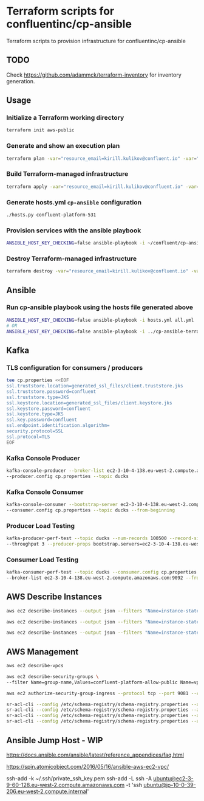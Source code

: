 # Terraform scripts for confluentinc/cp-ansible

Terraform scripts to provision infrastructure for confluentinc/cp-ansible

## TODO

Check https://github.com/adammck/terraform-inventory for inventory generation.

## Usage

### Initialize a Terraform working directory

```bash
terraform init aws-public
```

### Generate and show an execution plan

```bash
terraform plan -var="resource_email=kirill.kulikov@confluent.io" -var="resource_name=confluent-platform-550" -var="resource_owner=Kirill Kulikov" -var="resource_purpose=Testing CP 550" -var="ssh_key_name=kirill-kulikov-ssh" -var="ssh_public_key_path=~/.ssh/Kirill-Kulikov-Confluent.pub" -state=aws-public/terraform.tfstate aws-public
```

### Build Terraform-managed infrastructure

```bash
terraform apply -var="resource_email=kirill.kulikov@confluent.io" -var="resource_name=confluent-platform-531" -var="resource_owner=Kirill Kulikov" -var="resource_purpose=Testing CP 5.3.1" -var="ssh_key_name=kirill-kulikov-ssh" -var="ssh_public_key_path=~/.ssh/Kirill-Kulikov-Confluent.pub" -state=aws-public/terraform.tfstate aws-public
```

### Generate hosts.yml `cp-ansible` configuration

```bash
./hosts.py confluent-platform-531
```

### Provision services with the ansible playbook

```bash
ANSIBLE_HOST_KEY_CHECKING=false ansible-playbook -i ~/confluent/cp-ansible-terraformations/hosts.yml all.yml
```

### Destroy Terraform-managed infrastructure

```bash
terraform destroy -var="resource_email=kirill.kulikov@confluent.io" -var="resource_name=confluent-platform-531" -var="resource_owner=Kirill Kulikov" -var="resource_purpose=Testing CP 5.3.1" -var="ssh_key_name=kirill-kulikov-ssh" -var="ssh_public_key_path=~/.ssh/Kirill-Kulikov-Confluent.pub" -state=aws-public/terraform.tfstate aws-public
```

## Ansible

### Run cp-ansible playbook using the hosts file generated above

```bash
ANSIBLE_HOST_KEY_CHECKING=false ansible-playbook -i hosts.yml all.yml
# OR
ANSIBLE_HOST_KEY_CHECKING=false ansible-playbook -i ../cp-ansible-terraformations/hosts.yml all.yml
```

## Kafka

### TLS configuration for consumers / producers

```bash
tee cp.properties <<EOF
ssl.truststore.location=generated_ssl_files/client.truststore.jks
ssl.truststore.password=confluent
ssl.truststore.type=JKS
ssl.keystore.location=generated_ssl_files/client.keystore.jks
ssl.keystore.password=confluent
ssl.keystore.type=JKS
ssl.key.password=confluent
ssl.endpoint.identification.algorithm=
security.protocol=SSL
ssl.protocol=TLS
EOF
```

### Kafka Console Producer

```bash
kafka-console-producer --broker-list ec2-3-10-4-138.eu-west-2.compute.amazonaws.com:9092 \
--producer.config cp.properties --topic ducks
```

### Kafka Console Consumer

```bash
kafka-console-consumer --bootstrap-server ec2-3-10-4-138.eu-west-2.compute.amazonaws.com:9092 \
--consumer.config cp.properties --topic ducks --from-beginning
```

### Producer Load Testing

```bash
kafka-producer-perf-test --topic ducks --num-records 100500 --record-size 32 --producer.config cp.properties \
--throughput 3 --producer-props bootstrap.servers=ec2-3-10-4-138.eu-west-2.compute.amazonaws.com:9092
```

### Consumer Load Testing

```bash
kafka-consumer-perf-test --topic ducks --consumer.config cp.properties --messages 100 \
--broker-list ec2-3-10-4-138.eu-west-2.compute.amazonaws.com:9092 --from-latest
```

## AWS Describe Instances

```bash
aws ec2 describe-instances --output json --filters "Name=instance-state-code,Values=16"
```

```bash
aws ec2 describe-instances --output json --filters "Name=instance-state-code,Values=16" | jq -r '[.Reservations[].Instances[] | {State: .State.Name, InstanceType: .InstanceType, PublicIpAddress: .PublicIpAddress, InstanceId: .InstanceId, PublicDnsName: .PublicDnsName} ]'
```

```bash
aws ec2 describe-instances --output json --filters "Name=instance-state-code,Values=16" | jq -r '[.Reservations[].Instances[] | {State: .State.Name, InstanceType: .InstanceType, PublicIpAddress: .PublicIpAddress, InstanceId: .InstanceId, PublicDnsName: .PublicDnsName} ]' | grep -i PublicDnsName | cut -d':' -f2 | sort | cut -d'"' -f2
```

## AWS Management

```bash
aws ec2 describe-vpcs
```

```bash
aws ec2 describe-security-groups \
--filter Name=group-name,Values=confluent-platform-allow-public Name=vpc-id,Values=vpc-009966c2797a21002
```

```bash
aws ec2 authorize-security-group-ingress --protocol tcp --port 9081 --cidr 185.106.73.75/32 --group-id sg-05cbcda7dad105729
```

```bash
sr-acl-cli --config /etc/schema-registry/schema-registry.properties --add -s '*' -p 'ANONYMOUS' -o 'SUBJECT_READ'
sr-acl-cli --config /etc/schema-registry/schema-registry.properties --add -p 'ANONYMOUS' -o 'GLOBAL_SUBJECTS_READ'
sr-acl-cli --config /etc/schema-registry/schema-registry.properties --add -p 'ANONYMOUS' -o 'GLOBAL_COMPATIBILITY_READ'
sr-acl-cli --config /etc/schema-registry/schema-registry.properties --add -s '*' -p 'C=UK,O=Confluent,L=London,CN=schema-registry' -o '*'
```

## Ansible Jump Host - WIP

https://docs.ansible.com/ansible/latest/reference_appendices/faq.html

https://spin.atomicobject.com/2016/05/16/ansible-aws-ec2-vpc/

ssh-add -k ~/.ssh/private_ssh_key.pem
ssh-add -L
ssh -A ubuntu@ec2-3-9-60-128.eu-west-2.compute.amazonaws.com -t 'ssh ubuntu@ip-10-0-39-206.eu-west-2.compute.internal'

